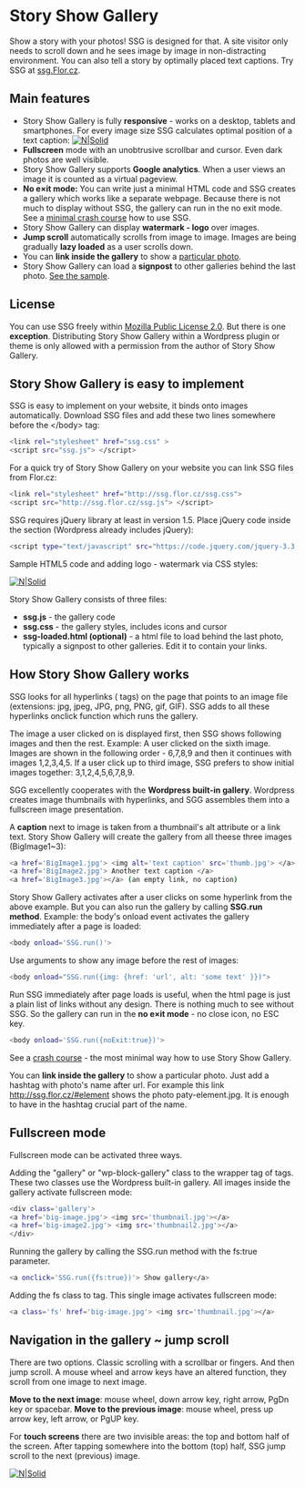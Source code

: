 # Story Show Gallery 

Show a story with your photos! SSG is designed for that. A site visitor only needs to scroll down and he sees image by image in non-­distract­ing environ­ment. You can also tell a story by optimally placed text captions. Try SSG at [ssg.Flor.cz](http://ssg.flor.cz/).

## Main features

- Story Show Gallery is fully **responsive** - works on a desktop, tablets and smartphones. For every image size SSG calculates optimal position of a text caption: [![N|Solid](http://ssg.flor.cz/minimal-crash-course/story-show-gallery-responsive-modes-fullscreen.jpg)](http://ssg.flor.cz/)
- **Fullscreen** mode with an unobtrusive scrollbar and cursor. Even dark photos are well visible.
- Story Show Gallery supports **Google analytics**. When a user views an image it is counted as a virtual pageview.
- **No e×it mode:** You can write just a minimal HTML code and SSG creates a gallery which works like a separate webpage. Because there is not much to display without SSG, the gallery can run in the no exit mode. See a [minimal crash course](http://ssg.flor.cz/minimal-crash-course/) how to use SSG.
- Story Show Gallery can display **watermark - logo** over images.
- **Jump scroll** automatically scrolls from image to image. Images are being gradually **lazy loaded** as a user scrolls down.
- You can **link inside the gallery** to show a [particular photo](http://ssg.flor.cz/#element).
- Story Show Gallery can load a **signpost** to other galleries behind the last photo. [See the sample](http://ssg.flor.cz/signpost/).

## License
You can use SSG freely within [Mozilla Public License 2.0](https://tldrlegal.com/license/mozilla-public-license-2.0-(mpl-2)). But there is one **exception**. Distributing Story Show Gallery within a Wordpress plugin or theme is only allowed with a permission from the author of Story Show Gallery.


## Story Show Gallery is easy to implement
SSG is easy to implement on your website, it binds onto images automatically. Download SSG files and add these two lines somewhere before the &lt;/body&gt; tag:

```sh
<link rel="stylesheet" href="ssg.css" >
<script src="ssg.js"> </script>
```

For a quick try of Story Show Gallery on your website you can link SSG files from Flor.cz:

```sh
<link rel="stylesheet" href="http://ssg.flor.cz/ssg.css">
<script src="http://ssg.flor.cz/ssg.js"> </script>
```

SSG requires jQuery library at least in version 1.5.  Place jQuery code inside the <head> section (Wordpress already includes jQuery):

```sh
<script type="text/javascript" src="https://code.jquery.com/jquery-3.3.1.min.js"></script>
```
Sample HTML5 code and adding logo - watermark via CSS styles:

[![N|Solid](http://ssg.flor.cz/minimal-crash-course/html5-sample-source-code-ssg.png)](http://ssg.flor.cz/minimal-crash-course/html5-sample-source-code-ssg.png)

Story Show Gallery consists of three files: 
- **ssg.js** - the gallery code 
- **ssg.css** - the gallery styles, includes icons and cursor
- **ssg-loaded.html (optional)** -  a html file to load behind the last photo, typically a signpost to other galleries. Edit it to contain your links.

## How Story Show Gallery works
SSG looks for all hyperlinks (<a> tags) on the page that points to an image file  (extensions: jpg, jpeg, JPG, png, PNG, gif, GIF). SSG adds to all these hyperlinks onclick function which runs the gallery. 

The image a user clicked on is displayed first, then SSG shows following images and then the rest. Example: A user clicked on the sixth image. Images are shown in the following order - 6,7,8,9 and then it continues with images 1,2,3,4,5. If a user click up to third image, SSG prefers to show initial images together: 3,1,2,4,5,6,7,8,9.

SGG excellently cooperates with the **Wordpress built-in gallery**. Wordpress creates image thumbnails with hyperlinks, and SGG assembles them into a fullscreen image presentation.

 

A **caption** next to image is taken from a thumbnail's alt attribute or a link text. Story Show Gallery will create the gallery from all theese three images (BigImage1~3):

```sh
<a href='BigImage1.jpg'> <img alt='text caption' src='thumb.jpg'> </a>
<a href='BigImage2.jpg'> Another text caption </a>
<a href='BigImage3.jpg'></a> (an empty link, no caption)
```

Story Show Gallery activates after a user clicks on some hyperlink from the above example. But you can also run the gallery by calling **SSG.run method**. Example: the body's onload event activates the gallery immediately after a page is loaded:

```sh
<body onload='SSG.run()'>
```
Use arguments to show any image before the rest of images:

```sh
<body onload="SSG.run({img: {href: 'url', alt: 'some text' }})">
```
Run SSG immediately after page loads is useful, when the html page is just a plain list of links without any design. There is nothing much to see without SSG. So the gallery can run in the **no e×it mode** - no close icon, no ESC key.

```sh
<body onload='SSG.run({noExit:true})'>
```
See a [crash course](http://ssg.flor.cz/minimal-crash-course/) - the most minimal way how to use Story Show Gallery.

You can **link inside the gallery** to show a particular photo. Just add a hashtag with photo's name after url. For example this link http://ssg.flor.cz/#element shows the photo paty-element.jpg. It is enough to have in the hashtag crucial part of the name.

## Fullscreen mode
Fullscreen mode can be activated three ways.

Adding the "gallery" or "wp-block-gallery" class to the wrapper tag of <a> tags. These two classes use the Wordpress built-in gallery. All images inside the gallery activate fullscreen mode:
```sh
<div class='gallery'>
<a href='big-image.jpg'> <img src='thumbnail.jpg'></a>
<a href='big-image2.jpg'> <img src='thumbnail2.jpg'></a>
</div>
```
Running the gallery by calling the SSG.run method with the fs:true parameter.

```sh
<a onclick='SSG.run({fs:true})'> Show gallery</a>
```
Adding the fs class to <a> tag. This single image activates fullscreen mode:
```sh
<a class='fs' href='big-image.jpg'> <img src='thumbnail.jpg'></a> 
```

## Navigation in the gallery ~ jump scroll
There are two options. Classic scrolling with a scrollbar or fingers. And then jump scroll. A mouse wheel and arrow keys have an altered function, they scroll from one image to next image.

**Move to the next image**: mouse wheel, down arrow key, right arrow, PgDn key or spacebar. 
**Move to the previous image**: mouse wheel, press up arrow key, left arrow, or PgUP key.

For **touch screens** there are two invisible areas: the top and bottom half of the screen. After tapping somewhere into the bottom (top) half, SSG jump scroll to the next (previous) image.
&nbsp;

[![N|Solid](http://ssg.flor.cz/img/story-show-gallery-logo.jpg)](http://ssg.flor.cz/)
